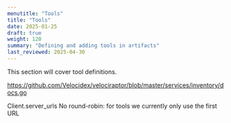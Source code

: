 ```yaml
---
menutitle: "Tools"
title: "Tools"
date: 2025-01-25
draft: true
weight: 120
summary: "Defining and adding tools in artifacts"
last_reviewed: 2025-04-30
---
```


This section will cover tool definitions.

https://github.com/Velocidex/velociraptor/blob/master/services/inventory/docs.go

Client.server_urls
No round-robin: for tools we currently only use the first URL
